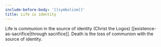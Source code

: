 ```yaml
---
include-before-body: '[[symbolism]]'
title: Life is identity
---
```


Life is communion in the source of identity (Christ the Logos) [[existence-as-sacrifice|through sacrifice]]. Death is the loss of communion with the source of identity.

